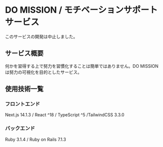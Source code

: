 # DO MISSION / モチベーションサポートサービス 
このサービスの開発は中止しました。

## サービス概要
何かを習得する上で努力を習慣化することは簡単ではありません。DO MISSIONは努力の可視化を目的としたサービス。

## 使用技術一覧
### フロントエンド
Next.js 14.1.3 / React ^18 / TypeScript ^5 /TailwindCSS 3.3.0
### バックエンド
Ruby 3.1.4 / Ruby on Rails 7.1.3
